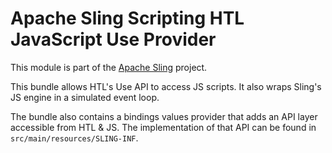 # Apache Sling Scripting HTL JavaScript Use Provider

This module is part of the [Apache Sling](https://sling.apache.org) project.

This bundle allows HTL's Use API to access JS scripts. It also wraps Sling's JS engine in a simulated event loop.

The bundle also contains a bindings values provider that adds an API layer accessible from HTL & JS. The implementation of that API can be found in `src/main/resources/SLING-INF`.

